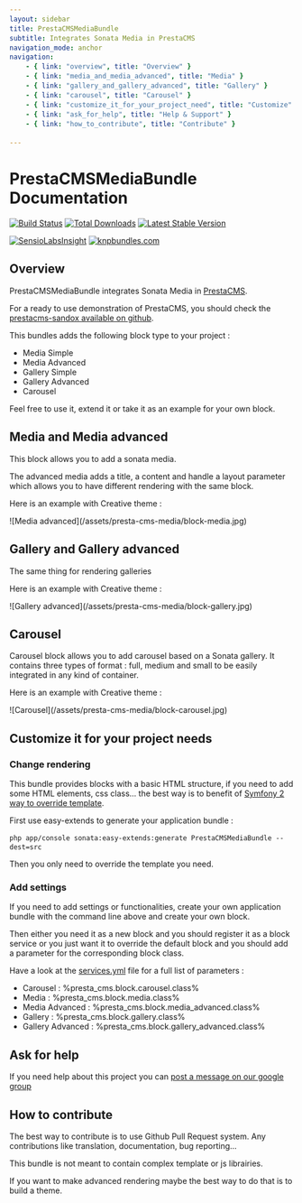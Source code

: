 ```yaml
---
layout: sidebar
title: PrestaCMSMediaBundle
subtitle: Integrates Sonata Media in PrestaCMS
navigation_mode: anchor
navigation:
    - { link: "overview", title: "Overview" }
    - { link: "media_and_media_advanced", title: "Media" }
    - { link: "gallery_and_gallery_advanced", title: "Gallery" }
    - { link: "carousel", title: "Carousel" }
    - { link: "customize_it_for_your_project_need", title: "Customize" }
    - { link: "ask_for_help", title: "Help & Support" }
    - { link: "how_to_contribute", title: "Contribute" }

---
```



# PrestaCMSMediaBundle Documentation

[![Build Status](https://secure.travis-ci.org/prestaconcept/PrestaCMSMediaBundle.png)](http://travis-ci.org/prestaconcept/PrestaCMSMediaBundle)
[![Total Downloads](https://poser.pugx.org/presta/cms-media-bundle/downloads.png)](https://packagist.org/packages/presta/cms-media-bundle)
[![Latest Stable Version](https://poser.pugx.org/presta/cms-media-bundle/v/stable.png)](https://packagist.org/packages/presta/cms-media-bundle)

[![SensioLabsInsight](https://insight.sensiolabs.com/projects/d4e48cf2-8182-4eae-a7aa-f2c370cffb55/big.png)](https://insight.sensiolabs.com/projects/d4e48cf2-8182-4eae-a7aa-f2c370cffb55)
[![knpbundles.com](http://knpbundles.com/prestaconcept/PrestaCMSMediaBundle/badge)](http://knpbundles.com/prestaconcept/PrestaCMSMediaBundle)

## Overview

PrestaCMSMediaBundle integrates Sonata Media in [PrestaCMS][1].

For a ready to use demonstration of PrestaCMS, you should check the [prestacms-sandox available on github][7].

This bundles adds the following block type to your project :

-   Media Simple
-   Media Advanced
-   Gallery Simple
-   Gallery Advanced
-   Carousel

Feel free to use it, extend it or take it as an example for your own block.

## Media and Media advanced

This block allows you to add a sonata media.

The advanced media adds a title, a content and handle a layout parameter which allows you to have different rendering with the same block.

Here is an example with Creative theme :

<p class="center" markdown="1">
![Media advanced](/assets/presta-cms-media/block-media.jpg)
</p>

## Gallery and Gallery advanced

The same thing for rendering galleries

Here is an example with Creative theme :

<p class="center" markdown="1">
![Gallery advanced](/assets/presta-cms-media/block-gallery.jpg)
</p>

## Carousel

Carousel block allows you to add carousel based on a Sonata gallery. It contains three types of format : full, medium and small to be easily integrated in any kind of container.

Here is an example with Creative theme :

<p class="center" markdown="1">
![Carousel](/assets/presta-cms-media/block-carousel.jpg)
</p>

## Customize it for your project needs

### Change rendering

This bundle provides blocks with a basic HTML structure, if you need to add some HTML elements, css class... the best way is to benefit of [Symfony 2
way to override template][5].

First use easy-extends to generate your application bundle :

    php app/console sonata:easy-extends:generate PrestaCMSMediaBundle --dest=src

Then you only need to override the template you need.

### Add settings

If you need to add settings or functionalities, create your own application bundle with the command line above and create your own block.

Then either you need it as a new block and you should register it as a block service or you just want it to override the default block and you should
add a parameter for the corresponding block class.

Have a look at the [services.yml][6] file for a full list of parameters :

-   Carousel : %presta_cms.block.carousel.class%
-   Media : %presta_cms.block.media.class%
-   Media Advanced : %presta_cms.block.media_advanced.class%
-   Gallery : %presta_cms.block.gallery.class%
-   Gallery Advanced : %presta_cms.block.gallery_advanced.class%

## Ask for help ##

If you need help about this project you can [post a message on our google group][3]

## How to contribute ##

The best way to contribute is to use Github Pull Request system. Any contributions like translation, documentation, bug reporting...

This bundle is not meant to contain complex template or js librairies.

If you want to make advanced rendering maybe the best way to do that is to build a theme.


[1]: https://github.com/prestaconcept/PrestaCMSCoreBundle
[2]: https://github.com/prestaconcept/prestacms-sandbox
[3]: https://groups.google.com/forum/?hl=fr&fromgroups#!forum/prestacms-devs
[4]: http://sonata-project.org/bundles/media/master/doc/reference/installation.html
[5]: http://symfony.com/doc/2.0/book/templating.html#overriding-bundle-templates
[6]: https://github.com/prestaconcept/PrestaCMSMediaBundle/blob/master/Resources/config/services.yml
[7]: http://sandbox.prestacms.fr/medias/media

